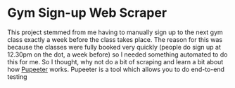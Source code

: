 # Gym Sign-up Web Scraper

This project stemmed from me having to manually sign up to the next gym class exactly a week before the class takes place. The reason for this was because the classes were fully booked very quickly (people do sign up at 12.30pm on the dot, a week before) so I needed something automated to do this for me. So I thought, why not do a bit of scraping and learn a bit about how [Pupeeter](https://github.com/GoogleChrome/puppeteer) works. Pupeeter is a tool which allows you to do end-to-end testing
